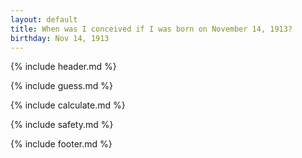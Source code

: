 ```yaml
---
layout: default
title: When was I conceived if I was born on November 14, 1913?
birthday: Nov 14, 1913
---
```


{% include header.md %}

{% include guess.md %}

{% include calculate.md %}

{% include safety.md %}

{% include footer.md %}



